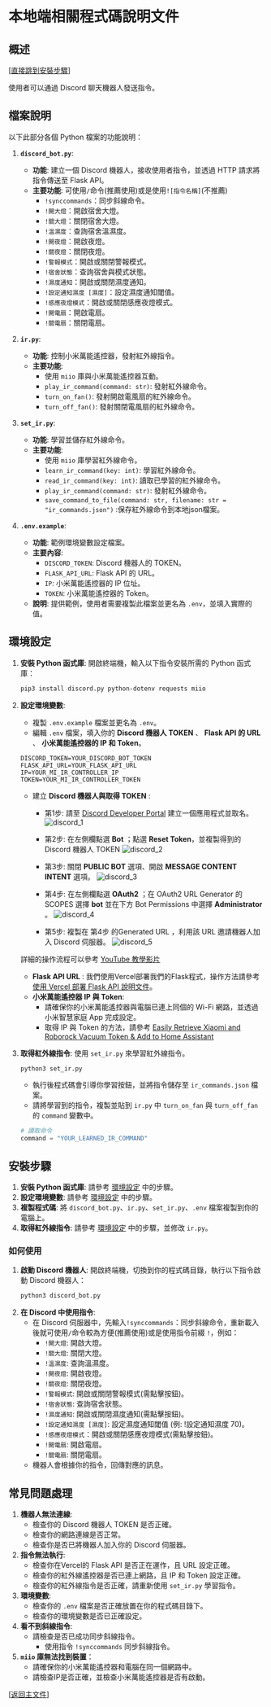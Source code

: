 # 本地端相關程式碼說明文件
## 概述

[[直接跳到安裝步驟](#安裝步驟)]

使用者可以通過 Discord 聊天機器人發送指令。

## 檔案說明

以下此部分各個 Python 檔案的功能說明：

1.  **`discord_bot.py`**:
    *   **功能**: 建立一個 Discord 機器人，接收使用者指令，並透過 HTTP 請求將指令傳送至 Flask API。
    *   **主要功能**:
        可使用`/`命令(推薦使用)或是使用`![指令名稱]`(不推薦)
        *   `!synccommands`：同步斜線命令。
        *   `!開大燈`：開啟宿舍大燈。
        *   `!關大燈`：關閉宿舍大燈。
        *   `!溫濕度`：查詢宿舍溫濕度。
        *   `!開夜燈`：開啟夜燈。
        *   `!關夜燈`：關閉夜燈。
        *   `!警報模式`：開啟或關閉警報模式。
        *   `!宿舍狀態`：查詢宿舍與模式狀態。
        *   `!濕度通知`：開啟或關閉濕度通知。
        *   `!設定通知濕度 [濕度]`：設定濕度通知閾值。
        *   `!感應夜燈模式`：開啟或關閉感應夜燈模式。
        *   `!開電扇`：開啟電扇。
        *   `!關電扇`：關閉電扇。

2.  **`ir.py`**:
    *   **功能**: 控制小米萬能遙控器，發射紅外線指令。
    *   **主要功能**:
        *   使用 `miio` 庫與小米萬能遙控器互動。
        *   `play_ir_command(command: str)`: 發射紅外線命令。
        *   `turn_on_fan()`: 發射開啟電風扇的紅外線命令。
        *   `turn_off_fan()`: 發射關閉電風扇的紅外線命令。

3.  **`set_ir.py`**:
    *   **功能**: 學習並儲存紅外線命令。
    *   **主要功能**:
        *   使用 `miio` 庫學習紅外線命令。
        *   `learn_ir_command(key: int)`: 學習紅外線命令。
        *   `read_ir_command(key: int)`: 讀取已學習的紅外線命令。
        *   `play_ir_command(command: str)`: 發射紅外線命令。
         *  `save_command_to_file(command: str, filename: str = "ir_commands.json")` :保存紅外線命令到本地json檔案。

5.  **`.env.example`**:
    *   **功能**: 範例環境變數設定檔案。
    *   **主要內容**:
        *   `DISCORD_TOKEN`: Discord 機器人的 TOKEN。
        *   `FLASK_API_URL`: Flask API 的 URL。
        *   `IP`: 小米萬能遙控器的 IP 位址。
        *   `TOKEN`: 小米萬能遙控器的 Token。
    *   **說明**: 提供範例，使用者需要複製此檔案並更名為 `.env`，並填入實際的值。

## 環境設定

1.  **安裝 Python 函式庫**: 開啟終端機，輸入以下指令安裝所需的 Python 函式庫：
    ```bash
    pip3 install discord.py python-dotenv requests miio
    ```
2.  **設定環境變數**:
    *   複製 `.env.example` 檔案並更名為 `.env`。
    *   編輯 `.env` 檔案，填入你的 **Discord 機器人 TOKEN** 、 **Flask API 的 URL** 、 **小米萬能遙控器的 IP 和 Token**。
       ```
       DISCORD_TOKEN=YOUR_DISCORD_BOT_TOKEN
       FLASK_API_URL=YOUR_FLASK_API_URL
       IP=YOUR_MI_IR_CONTROLLER_IP
       TOKEN=YOUR_MI_IR_CONTROLLER_TOKEN
       ```
    *   建立 **Discord 機器人與取得 TOKEN** : 
        - 第1步: 請至 [Discord Developer Portal](https://discord.com/developers/applications) 建立一個應用程式並取名。
        ![discord_1](/docs/discord_1.png)

        - 第2步: 在左側欄點選 **Bot**  ；點選 **Reset Token**，並複製得到的 Discord 機器人 TOKEN
        ![discord_2](/docs/discord_2.png)

        - 第3步: 關閉 **PUBLIC BOT** 選項、開啟 **MESSAGE CONTENT INTENT** 選項。
        ![discord_3](/docs/discord_3.png)

        - 第4步: 在左側欄點選 **OAuth2** ；在 OAuth2 URL Generator 的 SCOPES 選擇 **bot** 並在下方 Bot Permissions 中選擇 **Administrator** 。
        ![discord_4](/docs/discord_4.png)

        - 第5步: 複製在 第4步 的Generated URL ，利用該 URL 邀請機器人加入 Discord 伺服器。
        ![discord_5](/docs/discord_5.png)

    詳細的操作流程可以參考 [YouTube 教學影片](https://youtu.be/equ42VBYPrc?feature=shared)
    *   **Flask API URL** : 我們使用Vercel部署我們的Flask程式，操作方法請參考 [使用 Vercel 部署 Flask API 說明文件](/docs/Vercel.md)。
    *   **小米萬能遙控器 IP 與 Token**:
        *   請確保你的小米萬能遙控器與電腦已連上同個的 Wi-Fi 網路，並透過小米智慧家庭 App 完成設定。
        *   取得 IP 與 Token 的方法，請參考 [Easily Retrieve Xiaomi and Roborock Vacuum Token & Add to Home Assistant](https://youtu.be/m11qbkgOz5o?si=5vTI0yFyxGTooz-P&t=175)

3.  **取得紅外線指令**: 使用 `set_ir.py` 來學習紅外線指令。
    ```bash
    python3 set_ir.py
    ```
    *   執行後程式碼會引導你學習按鈕，並將指令儲存至 `ir_commands.json` 檔案。
    *   請將學習到的指令，複製並貼到 `ir.py` 中 `turn_on_fan` 與 `turn_off_fan` 的 `command` 變數中。
    ```python
    # 讀取命令
    command = "YOUR_LEARNED_IR_COMMAND"
    ```

## 安裝步驟

1.  **安裝 Python 函式庫**: 請參考 [環境設定](#環境設定) 中的步驟。
2.  **設定環境變數**: 請參考 [環境設定](#環境設定) 中的步驟。
3.  **複製程式碼**: 將 `discord_bot.py`、`ir.py`、`set_ir.py`、`.env` 檔案複製到你的電腦上。
4.  **取得紅外線指令**: 請參考 [環境設定](#環境設定) 中的步驟，並修改 `ir.py`。

### 如何使用

1.  **啟動 Discord 機器人**: 開啟終端機，切換到你的程式碼目錄，執行以下指令啟動 Discord 機器人：
    ```bash
    python3 discord_bot.py
    ```
3.  **在 Discord 中使用指令**:
    *   在 Discord 伺服器中，先輸入`!synccommands`：同步斜線命令，重新載入後就可使用`/`命令較為方便(推薦使用)或是使用指令前綴 `!`，例如：
        *   `!開大燈`: 開啟大燈。
        *   `!關大燈`: 關閉大燈。
        *   `!溫濕度`: 查詢溫濕度。
        *   `!開夜燈`: 開啟夜燈。
        *   `!關夜燈`: 關閉夜燈。
        *   `!警報模式`: 開啟或關閉警報模式(需點擊按鈕)。
        *   `!宿舍狀態`: 查詢宿舍狀態。
        *   `!濕度通知`: 開啟或關閉濕度通知(需點擊按鈕)。
         *  `!設定通知濕度 [濕度]`: 設定濕度通知閾值 (例: !設定通知濕度 70)。
         *  `!感應夜燈模式`：開啟或關閉感應夜燈模式(需點擊按鈕)。
        *  `!開電扇`: 開啟電扇。
        *   `!關電扇`: 關閉電扇。
    *   機器人會根據你的指令，回傳對應的訊息。


## 常見問題處理

1.  **機器人無法連線**:
    *   檢查你的 Discord 機器人 TOKEN 是否正確。
    *   檢查你的網路連線是否正常。
    *   檢查你是否已將機器人加入你的 Discord 伺服器。
2.  **指令無法執行**:
    *   檢查你在Vercel的 Flask API 是否正在運作，且 URL 設定正確。
    *   檢查你的紅外線遙控器是否已連上網路，且 IP 和 Token 設定正確。
    *   檢查你的紅外線指令是否正確，請重新使用 `set_ir.py` 學習指令。
3.  **環境變數**:
    *   檢查你的 `.env` 檔案是否正確放置在你的程式碼目錄下。
    *   檢查你的環境變數是否已正確設定。
4.  **看不到斜線指令**:
    *   請檢查是否已成功同步斜線指令。
        * 使用指令 `!synccommands` 同步斜線指令。
5.  **`miio` 庫無法找到裝置**：
     *  請確保你的小米萬能遙控器和電腦在同一個網路中。
     *  請檢查IP是否正確，並檢查小米萬能遙控器是否有啟動。

[[返回主文件](../README.md#快速開始)]